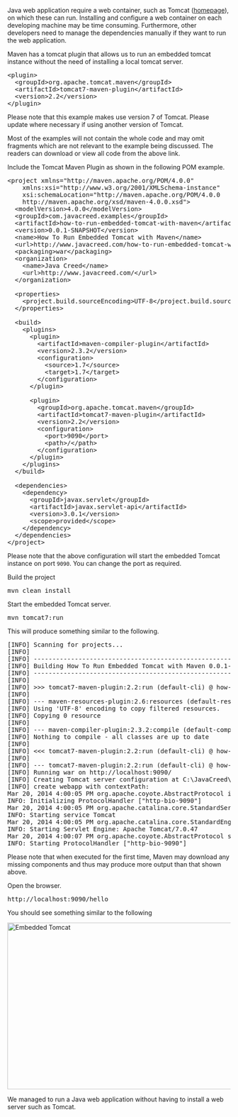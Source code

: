 Java web application require a web container, such as Tomcat (<a href="http://tomcat.apache.org/" target="_blank">homepage</a>), on which these can run.  Installing and configure a web container on each developing machine may be time consuming.  Furthermore, other developers need to manage the dependencies manually if they want to run the web application.


Maven has a tomcat plugin that allows us to run an embedded tomcat instance without the need of installing a local tomcat server.


<pre>
&lt;plugin&gt;
  &lt;groupId&gt;org.apache.tomcat.maven&lt;/groupId&gt;
  &lt;artifactId&gt;tomcat7-maven-plugin&lt;/artifactId&gt;
  &lt;version&gt;2.2&lt;/version&gt;
&lt;/plugin&gt;
</pre>


Please note that this example makes use version 7 of Tomcat.  Please update where necessary if using another version of Tomcat.


Most of the examples will not contain the whole code and may omit fragments which are not relevant to the example being discussed. The readers can download or view all code from the above link.


Include the Tomcat Maven Plugin as shown in the following POM example.


<pre>
&lt;project xmlns="http://maven.apache.org/POM/4.0.0" 
    xmlns:xsi="http://www.w3.org/2001/XMLSchema-instance" 
    xsi:schemaLocation="http://maven.apache.org/POM/4.0.0 
    http://maven.apache.org/xsd/maven-4.0.0.xsd"&gt;
  &lt;modelVersion&gt;4.0.0&lt;/modelVersion&gt;
  &lt;groupId&gt;com.javacreed.examples&lt;/groupId&gt;
  &lt;artifactId&gt;how-to-run-embedded-tomcat-with-maven&lt;/artifactId&gt;
  &lt;version&gt;0.0.1-SNAPSHOT&lt;/version&gt;
  &lt;name&gt;How To Run Embedded Tomcat with Maven&lt;/name&gt;
  &lt;url&gt;http://www.javacreed.com/how-to-run-embedded-tomcat-with-maven/&lt;/url&gt;
  &lt;packaging&gt;war&lt;/packaging&gt;
  &lt;organization&gt;
    &lt;name&gt;Java Creed&lt;/name&gt;
    &lt;url&gt;http://www.javacreed.com/&lt;/url&gt;
  &lt;/organization&gt;

  &lt;properties&gt;
    &lt;project.build.sourceEncoding&gt;UTF-8&lt;/project.build.sourceEncoding&gt;
  &lt;/properties&gt;

  &lt;build&gt;
    &lt;plugins&gt;
      &lt;plugin&gt;
        &lt;artifactId&gt;maven-compiler-plugin&lt;/artifactId&gt;
        &lt;version&gt;2.3.2&lt;/version&gt;
        &lt;configuration&gt;
          &lt;source&gt;1.7&lt;/source&gt;
          &lt;target&gt;1.7&lt;/target&gt;
        &lt;/configuration&gt;
      &lt;/plugin&gt;

      <span class="highlight">&lt;plugin&gt;
        &lt;groupId&gt;org.apache.tomcat.maven&lt;/groupId&gt;
        &lt;artifactId&gt;tomcat7-maven-plugin&lt;/artifactId&gt;
        &lt;version&gt;2.2&lt;/version&gt;
        &lt;configuration&gt;
          &lt;port&gt;9090&lt;/port&gt;
          &lt;path&gt;/&lt;/path&gt;
        &lt;/configuration&gt;
      &lt;/plugin&gt;</span>
    &lt;/plugins&gt;
  &lt;/build&gt;
  
  &lt;dependencies&gt;
    &lt;dependency&gt;
      &lt;groupId&gt;javax.servlet&lt;/groupId&gt;
      &lt;artifactId&gt;javax.servlet-api&lt;/artifactId&gt;
      &lt;version&gt;3.0.1&lt;/version&gt;
      &lt;scope&gt;provided&lt;/scope&gt;
    &lt;/dependency&gt;
  &lt;/dependencies&gt;
&lt;/project&gt;
</pre>


Please note that the above configuration will start the embedded Tomcat instance on port <code>9090</code>.  You can change the port as required.


Build the project

<pre>
mvn clean install
</pre>


Start the embedded Tomcat server.

<pre>
mvn tomcat7:run
</pre>


This will produce something similar to the following.

<pre>
[INFO] Scanning for projects...
[INFO]
[INFO] ------------------------------------------------------------------------
[INFO] Building How To Run Embedded Tomcat with Maven 0.0.1-SNAPSHOT
[INFO] ------------------------------------------------------------------------
[INFO]
[INFO] >>> tomcat7-maven-plugin:2.2:run (default-cli) @ how-to-run-embedded-tomcat-with-maven >>>
[INFO]
[INFO] --- maven-resources-plugin:2.6:resources (default-resources) @ how-to-run-embedded-tomcat-with-maven ---
[INFO] Using 'UTF-8' encoding to copy filtered resources.
[INFO] Copying 0 resource
[INFO]
[INFO] --- maven-compiler-plugin:2.3.2:compile (default-compile) @ how-to-run-embedded-tomcat-with-maven ---
[INFO] Nothing to compile - all classes are up to date
[INFO]
[INFO] <<< tomcat7-maven-plugin:2.2:run (default-cli) @ how-to-run-embedded-tomcat-with-maven <<<
[INFO]
[INFO] --- tomcat7-maven-plugin:2.2:run (default-cli) @ how-to-run-embedded-tomcat-with-maven ---
[INFO] Running war on http://localhost:9090/
[INFO] Creating Tomcat server configuration at C:\JavaCreed\examples\maven\How To Run Embedded Tomcat with Maven\target\tomcat
[INFO] create webapp with contextPath:
Mar 20, 2014 4:00:05 PM org.apache.coyote.AbstractProtocol init
INFO: Initializing ProtocolHandler ["http-bio-9090"]
Mar 20, 2014 4:00:05 PM org.apache.catalina.core.StandardService startInternal
INFO: Starting service Tomcat
Mar 20, 2014 4:00:05 PM org.apache.catalina.core.StandardEngine startInternal
INFO: Starting Servlet Engine: Apache Tomcat/7.0.47
Mar 20, 2014 4:00:07 PM org.apache.coyote.AbstractProtocol start
INFO: Starting ProtocolHandler ["http-bio-9090"]
</pre>


Please note that when executed for the first time, Maven may download any missing components and thus may produce more output than that shown above.


Open the browser.

<pre>
http://localhost:9090/hello
</pre>


You should see something similar to the following

<a href="http://www.javacreed.com/wp-content/uploads/2014/03/Embedded-Tomcat.png" class="preload" rel="prettyphoto" title="Embedded Tomcat" ><img src="http://www.javacreed.com/wp-content/uploads/2014/03/Embedded-Tomcat.png" alt="Embedded Tomcat" width="594" height="376" class="size-full wp-image-5094" /></a>


We managed to run a Java web application without having to install a web server such as Tomcat.
